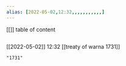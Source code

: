 ```yaml
---
alias: [2022-05-02,12:32,,,,,,,,,,,]
---
```

[[]]
table of content
```toc
```

[[2022-05-02]] 12:32
[[treaty of warna 1731]]
```query
"1731"
```